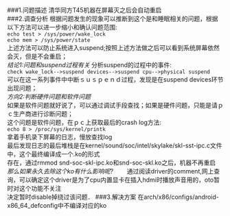 ###1.问题描述
清华同方T45机器在屏幕灭之后会自动重启  
###2.调查分析
根据问题发生的现象可以推断到这个是和睡眠相关的问题，根据以下方法可以进一步缩小和确认问题范围:  
`echo test > /sys/power/wake_lock`  
`echo mem > /sys/power/state`  
上述方法可以防止系统进入suspend;按照上述方法做之后可以看到系统屏幕依然会灭，但是不会重启；  
*结论1:问题和suspend过程有关* 
分析suspend的过程中的事件:  
`check wake_lock-->suspend devices-->suspend cpu-->physical suspend`   
可以在这一系列事件中中断ｓｕｓｐｅｎｄ过程，发现是在suspend devices环节出现问题；  
*方向2:判断硬件问题和软件问题*   
如果是软件问题就好说了，可以通过调试手段查找；如果是硬件问题，只能是请ｐｃ生产商进行诊断问题；  
这个问题是软件问题，在ｐｃ上获取最后的crash log方法:  
`echo 8 > /proc/sys/kernel/printk`   
拿着手机录下屏幕的日志，慢放查找log  
最后发现日志的最后堆栈是在kernel/sound/soc/intel/skylake/skl-sst-ipc.c文件中，这个最终编译成一个.ko的形式  
存在，通过rmmod snd-soc-skl-ipc.ko和snd-soc-skl.ko之后，机器不再重启  
*那么如果永久去除这个ko有什么影响呢?*　　 
通过阅读driver的comment,网上查询，可以确定这个driver是为了cpu内置显卡在插入hdmi时播放声音用的，oto暂时对这个功能不关注  
决定暂时disable掉绕过该问题．
###3.解决方案
在arch/x86/configs/android-x86_64_defconfig中不编译对应的ko
